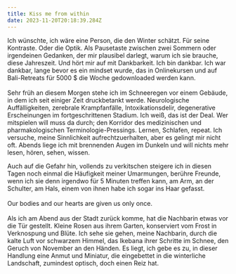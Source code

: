 ```yaml
---
title: Kiss me from within
date: 2023-11-20T20:18:39.284Z
---
```

Ich wünschte, ich wäre eine Person, die den Winter schätzt. Für seine Kontraste. Oder die Optik. Als Pausetaste zwischen zwei Sommern oder irgendeinen Gedanken, der mir plausibel darlegt, warum ich sie brauche, diese Jahreszeit. Und hört mir auf mit Dankbarkeit. Ich bin dankbar. Ich war dankbar, lange bevor es ein mindset wurde, das in Onlinekursen und auf Bali-Retreats für 5000 $ die Woche gedownloaded werden kann.\
\
Sehr früh an diesem Morgen stehe ich im Schneeregen vor einem Gebäude, in dem ich seit einiger Zeit druckbetankt werde. Neurologische Auffälligkeiten, zerebrale Krampfanfälle, Intoxikationsdelir, degenerative Erscheinungen im fortgeschrittenen Stadium. Ich weiß, das ist der Deal. Wer mitspielen will muss da durch; den Korridor des medizinischen und pharmakologischen Terminologie-Pressings. Lernen, Schlafen, repeat. Ich versuche, meine Sinnlichkeit aufrechtzuerhalten, aber es gelingt mir nicht oft. Abends liege ich mit brennenden Augen im Dunkeln und will nichts mehr lesen, hören, sehen, wissen. 

Auch auf die Gefahr hin, vollends zu verkitschen steigere ich in diesen Tagen noch einmal die Häufigkeit meiner Umarmungen, berühre Freunde, wenn ich sie denn irgendwo für 5 Minuten treffen kann, am Arm, an der Schulter, am Hals, einem von ihnen habe ich sogar ins Haar gefasst.\
\
Our bodies and our hearts are given us only once.\
\
Als ich am Abend aus der Stadt zurück komme, hat die Nachbarin etwas vor die Tür gestellt. Kleine Rosen aus ihrem Garten, konserviert vom Frost in Verknospung und Blüte. Ich sehe sie gehen, meine Nachbarin, durch die kalte Luft vor schwarzem Himmel, das Ikebana ihrer Schritte im Schnee, den Geruch von November an den Händen. Es liegt, ich gebe es zu, in dieser Handlung eine Anmut und Miniatur, die eingebettet in die winterliche Landschaft, zumindest optisch, doch einen Reiz hat.